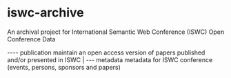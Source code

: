 iswc-archive
============

An archival project for International Semantic Web Conference (ISWC) Open Conference Data

 ---- publication   maintain an open access version of papers published and/or presented in ISWC
  |
  --- metadata      metadata for ISWC conference (events, persons, sponsors and papers)